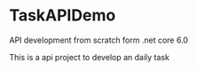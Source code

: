 # TaskAPIDemo
API development from scratch form .net core 6.0


This is a api project to develop an daily task
